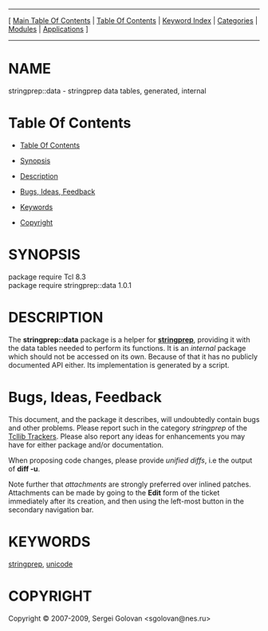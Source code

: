 
[//000000001]: # (stringprep::data \- Preparation of Internationalized Strings)
[//000000002]: # (Generated from file 'stringprep\_data\.man' by tcllib/doctools with format 'markdown')
[//000000003]: # (Copyright &copy; 2007\-2009, Sergei Golovan <sgolovan@nes\.ru>)
[//000000004]: # (stringprep::data\(n\) 1\.0\.1 tcllib "Preparation of Internationalized Strings")

<hr> [ <a href="../../../../toc.md">Main Table Of Contents</a> &#124; <a
href="../../../toc.md">Table Of Contents</a> &#124; <a
href="../../../../index.md">Keyword Index</a> &#124; <a
href="../../../../toc0.md">Categories</a> &#124; <a
href="../../../../toc1.md">Modules</a> &#124; <a
href="../../../../toc2.md">Applications</a> ] <hr>

# NAME

stringprep::data \- stringprep data tables, generated, internal

# <a name='toc'></a>Table Of Contents

  - [Table Of Contents](#toc)

  - [Synopsis](#synopsis)

  - [Description](#section1)

  - [Bugs, Ideas, Feedback](#section2)

  - [Keywords](#keywords)

  - [Copyright](#copyright)

# <a name='synopsis'></a>SYNOPSIS

package require Tcl 8\.3  
package require stringprep::data 1\.0\.1  

# <a name='description'></a>DESCRIPTION

The __stringprep::data__ package is a helper for
__[stringprep](stringprep\.md)__, providing it with the data tables
needed to perform its functions\. It is an *internal* package which should not
be accessed on its own\. Because of that it has no publicly documented API
either\. Its implementation is generated by a script\.

# <a name='section2'></a>Bugs, Ideas, Feedback

This document, and the package it describes, will undoubtedly contain bugs and
other problems\. Please report such in the category *stringprep* of the
[Tcllib Trackers](http://core\.tcl\.tk/tcllib/reportlist)\. Please also report
any ideas for enhancements you may have for either package and/or documentation\.

When proposing code changes, please provide *unified diffs*, i\.e the output of
__diff \-u__\.

Note further that *attachments* are strongly preferred over inlined patches\.
Attachments can be made by going to the __Edit__ form of the ticket
immediately after its creation, and then using the left\-most button in the
secondary navigation bar\.

# <a name='keywords'></a>KEYWORDS

[stringprep](\.\./\.\./\.\./\.\./index\.md\#stringprep),
[unicode](\.\./\.\./\.\./\.\./index\.md\#unicode)

# <a name='copyright'></a>COPYRIGHT

Copyright &copy; 2007\-2009, Sergei Golovan <sgolovan@nes\.ru>

